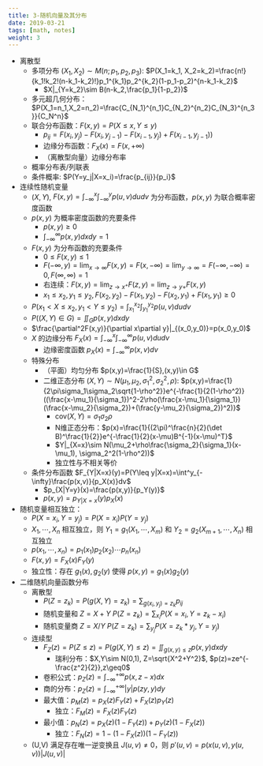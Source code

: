 ```yaml
---
title: 3-随机向量及其分布 
date: 2019-03-21
tags: [math, notes]
weight: 3
---
```


* 离散型
  * 多项分布 $(X_1,X_2)\sim M(n;p_1,p_2,p_3)$: $P(X_1=k_1, X_2=k_2)=\frac{n!}{k_1!k_2!(n-k_1-k_2)!}p_1^{k_1}p_2^{k_2}(1-p_1-p_2)^{n-k_1-k_2}$
    * $X|_{Y=k_2}\sim B(n-k_2,\frac{p_1}{1-p_2})$
  * 多元超几何分布：$P(X_1=n_1,X_2=n_2)=\frac{C_{N_1}^{n_1}C_{N_2}^{n_2}C_{N_3}^{n_3}}{C_N^n}$
  * 联合分布函数：$F(x,y)=P(X\leq x,Y\leq y)$
    * $p_{ij}=F(x_i,y_j)-F(x_i,y_{j-1})-F(x_{i-1},y_j)+F(x_{i-1},y_{j-1}))$
    * 边缘分布函数：$F_X(x)=F(x,+\infty)$
    * （离散型向量）边缘分布率
  * 概率分布表/列联表
  * 条件概率: $P(Y=y_j|X=x_i)=\frac{p_{ij}}{p_i}$
* 连续性随机变量
  * $(X,Y)$, $F(x,y)=\int^x_{-\infty}\int^y_{-\infty}p(u,v)dudv$ 为分布函数，$p(x,y)$ 为联合概率密度函数
  * $p(x,y)$ 为概率密度函数的充要条件
    * $p(x,y)\geq0$
    * $\int_{-\infty}^{\infty}p(x,y)d xdy=1$
  * $F(x,y)$ 为分布函数的充要条件
    * $0\leq F(x,y)\leq 1$
    * $F(-\infty,y)=\lim_{x\rightarrow\infty}F(x,y)=F(x,-\infty)=\lim_{y\rightarrow\infty}=F(-\infty,-\infty)=0,F(\infty,\infty)=1$
    * 右连续：$F(x,y)=\lim_{z\rightarrow x^+}F(z,y)=\lim_{z\rightarrow y+}F(x,y)$
    * $x_1\leq x_2,y_1\leq y_2,F(x_2,y_2)-F(x_1,y_2)-F(x_2,y_1)+F(x_1,y_1)\geq0$
  * $P(x_1<X\leq x_2,y_1<Y\leq y_2)=\int_{x_1}^{x_2}\int_{y_1}^{y_2}p(u,v)dudv$
  * $P((X,Y)\in G)=\iint_Gp(x,y)dxdy$
  * $\frac{\partial^2F(x,y)}{\partial x\partial y}|_{(x_0,y_0)}=p(x_0,y_0)$
  * $X$ 的边缘分布 $F_X(x)=\int_{-\infty}^x\int_{-\infty}^{\infty}p(u,v)dudv$
    * 边缘密度函数 $p_X(x)=\int_{-\infty}^{\infty}p(x,v)dv$
  * 特殊分布
    * （平面）均匀分布 $p(x,y)=\frac{1}{S},(x,y)\in G$
    * 二维正态分布 $(X,Y)\sim N(\mu_1,\mu_2,\sigma_1^2,\sigma_2^2,\rho)$: $p(x,y)=\frac{1}{2\pi\sigma_1\sigma_2\sqrt{1-\rho^2}}e^{-\frac{1}{2(1-\rho^2)}((\frac{x-\mu_1}{\sigma_1})^2-2\rho(\frac{x-\mu_1}{\sigma_1})(\frac{x-\mu_2}{\sigma_2})+(\frac{y-\mu_2}{\sigma_2})^2)}$
      * $\text{cov}(X,Y)=\sigma_1\sigma_2\rho$
      * N维正态分布：$p(x)=\frac{1}{(2\pi)^\frac{n}{2}(\det B)^\frac{1}{2}}e^{-\frac{1}{2}(x-\mu)B^{-1}(x-\mu)^T}$
      * $Y|_{X=x}\sim N(\mu_2+\rho\frac{\sigma_2}{\sigma_1}(x-\mu_1), \sigma_2^2(1-\rho^2))$
      * 独立性与不相关等价
  * 条件分布函数 $F_{Y|X=x}(y)=P(Y\leq y|X=x)=\int^y_{-\infty}\frac{p(x,v)}{p_X(x)}dv$
    * $p_{X|Y=y}(x)=\frac{p(x,y)}{p_Y(y)}$
    * $p(x,y)=p_{Y|X=x}(y)p_X(x)$
* 随机变量相互独立：
  * $P(X=x_i,Y=y_j)=P(X=x_i)P(Y=y_j)$
  * $X_1,\cdots,X_n$ 相互独立，则 $Y_1=g_1(X_1,\cdots,X_m)$ 和 $Y_2=g_2(X_{m+1},\cdots,X_n)$ 相互独立
  * $p(x_1,\cdots,x_n)=p_1(x_1)p_2(x_2)\cdots p_n(x_n)$
  * $F(x,y)=F_X(x)F_Y(y)$
  * 独立性：存在 $g_1(x),g_2(y)$ 使得 $p(x,y)=g_1(x)g_2(y)$
* 二维随机向量函数分布
  * 离散型
    * $P(Z=z_k)=P(g(X,Y)=z_k)=\sum_{g(x_i,y_j)=z_k}p_{ij}$
    * 随机变量和 $Z=X+Y$ $P(Z=z_k)=\sum_{x_i}P(X=x_i,Y=z_k-x_i)$
    * 随机变量商 $Z=X/Y$ $P(Z=z_k)=\sum_{y_j}P(X=z_k*y_j,Y=y_j)$
  * 连续型
    * $F_Z(z)=P(Z\leq z)=P(g(X,Y)\leq z)=\iint_{g(x,y)\leq z}p(x,y)dxdy$
      * 瑞利分布：$X,Y\sim N(0,1), Z=\sqrt{X^2+Y^2}$, $p(z)=ze^{-\frac{z^2}{2}},z\geq0$
    * 卷积公式：$p_Z(z)=\int^{+\infty}_{-\infty}p(x,z-x)dx$
    * 商的分布：$p_Z(z)=\int^{+\infty}_{-\infty}|y|p(zy,y)dy$
    * 最大值：$p_M(z)=p_X(z)F_Y(z)+F_X(z)p_Y(z)$
      * 独立：$F_M(z)=F_X(z)F_Y(z)$
    * 最小值：$p_N(z)=p_X(z)(1-F_Y(z))+p_Y(z)(1-F_X(z))$
      * 独立：$F_N(z)=1-(1-F_X(z))(1-F_Y(z))$
  * (U,V) 满足存在唯一逆变换且 $J(u,v)\not=0$，则 $p'(u,v)=p(x(u,v),y(u,v))|J(u,v)|$